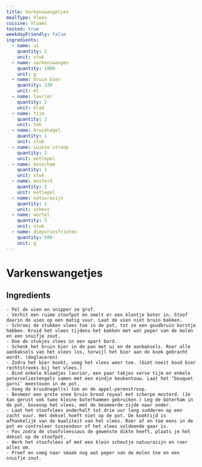 ```yaml
---
title: Varkenswangetjes
mealType: Vlees
cuisine: Vlaams
tested: true
weekdayFriendly: false
ingredients:
  - name: ui
    quantity: 2
    unit: stuk
  - name: varkenswangen
    quantity: 1000
    unit: g
  - name: bruin bier
    quantity: 330
    unit: ml
  - name: laurier
    quantity: 2
    unit: blad
  - name: tijm
    quantity: 2
    unit: tak
  - name: kruidnagel
    quantity: 1
    unit: stuk
  - name: Luikse stroop
    quantity: 2
    unit: eetlepel
  - name: boterham
    quantity: 1
    unit: stuk
  - name: mosterd
    quantity: 2
    unit: eetlepel
  - name: natuurazijn
    quantity: 1
    unit: scheut
  - name: wortel
    quantity: 5
    unit: stuk
  - name: diepvriesfrieten
    quantity: 500
    unit: g
---
```


# Varkenswangetjes

## Ingredients
    - Pel de uien en snipper ze grof.
    - Verhit een ruime stoofpot en smelt er een klontje boter in. Stoof daarin de uien op een matig vuur. Laat de uien niet bruin bakken.
    - Schroei de stukken vlees toe in de pot, tot ze een goudbruin korstje hebben. Kruid het vlees tijdens het bakken met wat peper van de molen en een snuifje zout. 
    - Doe de stukjes vlees in een apart bord. 
    - Schenk het bruin bier in de pan met ui en de aanbaksels. Roer alle aanbaksels van het vlees los, terwijl het bier aan de kook gebracht wordt. (deglaceren)
    - Zodra het bier kookt, voeg het vlees weer toe. (Giet nooit koud bier rechtstreeks bij het vlees.) 
    - Bind enkele blaadjes laurier, een paar takjes verse tijm en enkele peterseliestengels samen met een eindje keukentouw. Laat het ‘bouquet garni’ meestoven in de pot.
    - Voeg de kruidnagel(s) toe en de appel-perenstroop.
    - Besmeer een grote snee bruin brood royaal met scherpe mosterd. (Je kan gerust ook twee kleine boterhammen gebruiken.) Leg de boterham in de pot, bovenop het vlees, met de besmeerde zijde naar onder.
    - Laat het stoofvlees anderhalf tot drie uur lang sudderen op een zacht vuur. Het deksel hoeft niet op de pot. De kooktijd is afhankelijk van de kwaliteit van het vlees. Roer af en toe eens in de pot en controleer tussendoor of het vlees voldoende gaar is.
    - Pas zodra de stoofvleessaus de gewenste dikte heeft, plaats je het deksel op de stoofpot.
    - Werk het stoofvlees af met een klein scheutje natuurazijn en roer alles om.
    - Proef en voeg naar smaak nog wat peper van de molen toe en een snuifje zout.